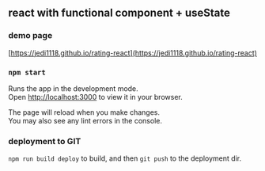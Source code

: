 ## react with functional component + useState

### demo page
[https://jedi1118.github.io/rating-react](https://jedi1118.github.io/rating-react)

### `npm start`

Runs the app in the development mode.\
Open [http://localhost:3000](http://localhost:3000) to view it in your browser.

The page will reload when you make changes.\
You may also see any lint errors in the console.



### deployment to GIT
`npm run build deploy` to build, and then `git push` to the deployment dir.
